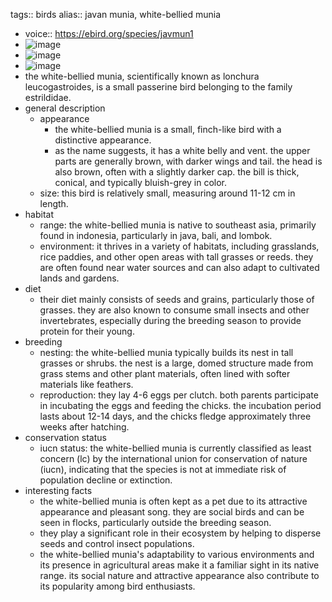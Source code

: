 tags:: birds
alias:: javan munia, white-bellied munia

- voice:: https://ebird.org/species/javmun1
- ![image](https://ipfs.io/ipfs/QmcZ23crcj1gT5SPGCF5AU5gMpDbDt1ibmCirmx8n8j9wq)
- ![image](https://ipfs.io/ipfs/Qmby1FVRbCuuojR9BozFjfA8TDBcq6hQHD43v25u3eFAmG)
- ![image](https://ipfs.io/ipfs/QmPebwRyoQkg1Je6FXYDuD79pdWW16fSZQbF5NWvJnXDxn)
- the white-bellied munia, scientifically known as lonchura leucogastroides, is a small passerine bird belonging to the family estrildidae.
- general description
	- appearance
		- the white-bellied munia is a small, finch-like bird with a distinctive appearance.
		- as the name suggests, it has a white belly and vent. the upper parts are generally brown, with darker wings and tail. the head is also brown, often with a slightly darker cap. the bill is thick, conical, and typically bluish-grey in color.
	- size: this bird is relatively small, measuring around 11-12 cm in length.
- habitat
	- range: the white-bellied munia is native to southeast asia, primarily found in indonesia, particularly in java, bali, and lombok.
	- environment: it thrives in a variety of habitats, including grasslands, rice paddies, and other open areas with tall grasses or reeds. they are often found near water sources and can also adapt to cultivated lands and gardens.
- diet
	- their diet mainly consists of seeds and grains, particularly those of grasses. they are also known to consume small insects and other invertebrates, especially during the breeding season to provide protein for their young.
- breeding
	- nesting: the white-bellied munia typically builds its nest in tall grasses or shrubs. the nest is a large, domed structure made from grass stems and other plant materials, often lined with softer materials like feathers.
	- reproduction: they lay 4-6 eggs per clutch. both parents participate in incubating the eggs and feeding the chicks. the incubation period lasts about 12-14 days, and the chicks fledge approximately three weeks after hatching.
- conservation status
	- iucn status: the white-bellied munia is currently classified as least concern (lc) by the international union for conservation of nature (iucn), indicating that the species is not at immediate risk of population decline or extinction.
- interesting facts
	- the white-bellied munia is often kept as a pet due to its attractive appearance and pleasant song. they are social birds and can be seen in flocks, particularly outside the breeding season.
	- they play a significant role in their ecosystem by helping to disperse seeds and control insect populations.
	- the white-bellied munia's adaptability to various environments and its presence in agricultural areas make it a familiar sight in its native range. its social nature and attractive appearance also contribute to its popularity among bird enthusiasts.